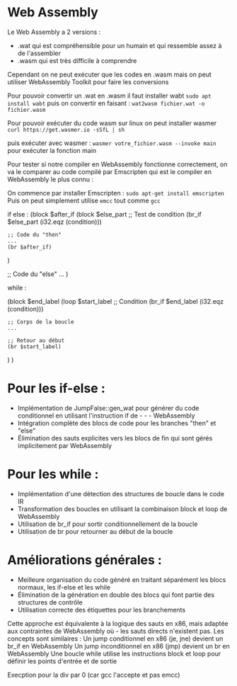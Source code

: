 # Web Assembly

Le Web Assembly a 2 versions : 
- .wat qui est compréhensible pour un humain et qui ressemble assez à de l'assembler
- .wasm qui est très difficile à comprendre 

Cependant on ne peut exécuter que les codes en .wasm mais on peut utiliser WebAssembly Toolkit pour faire les conversions

Pour pouvoir convertir un .wat en .wasm il faut installer wabt
```sudo apt install wabt```
puis on convertir en faisant : ```wat2wasm fichier.wat -o fichier.wasm```

Pour pouvoir exécuter du code wasm sur linux on peut installer wasmer
```curl https://get.wasmer.io -sSfL | sh```

puis exécuter avec wasmer : ```wasmer votre_fichier.wasm --invoke main``` pour exécuter la fonction main

Pour tester si notre compiler en WebAssembly fonctionne correctement, on va le comparer au code compilé par Emscripten qui est le compiler en WebAssembly le plus connu : 

On commence par installer Emscripten : ```sudo apt-get install emscripten```
Puis on peut simplement utilise ```emcc``` tout comme ```gcc```


if else : 
(block $after_if
  (block $else_part
    ;; Test de condition
    (br_if $else_part (i32.eqz (condition)))
    
    ;; Code du "then"
    ...
    (br $after_if)
  )
  
  ;; Code du "else"
  ...
)


while : 

(block $end_label
  (loop $start_label
    ;; Condition
    (br_if $end_label (i32.eqz (condition)))
    
    ;; Corps de la boucle
    ...
    
    ;; Retour au début
    (br $start_label)
  )
)


# Pour les if-else :
- Implémentation de JumpFalse::gen_wat pour générer du code conditionnel en utilisant l'instruction if de - - - WebAssembly
- Intégration complète des blocs de code pour les branches "then" et "else"
- Élimination des sauts explicites vers les blocs de fin qui sont gérés implicitement par WebAssembly
# Pour les while :
- Implémentation d'une détection des structures de boucle dans le code IR
- Transformation des boucles en utilisant la combinaison block et loop de WebAssembly
- Utilisation de br_if pour sortir conditionnellement de la boucle
- Utilisation de br pour retourner au début de la boucle
# Améliorations générales :
- Meilleure organisation du code généré en traitant séparément les blocs normaux, les if-else et les while
- Élimination de la génération en double des blocs qui font partie des structures de contrôle
- Utilisation correcte des étiquettes pour les branchements

Cette approche est équivalente à la logique des sauts en x86, mais adaptée aux contraintes de WebAssembly où - les sauts directs n'existent pas. Les concepts sont similaires :
Un jump conditionnel en x86 (je, jne) devient un br_if en WebAssembly
Un jump inconditionnel en x86 (jmp) devient un br en WebAssembly
Une boucle while utilise les instructions block et loop pour définir les points d'entrée et de sortie

Execption pour la div par 0 (car gcc l'accepte et pas emcc)